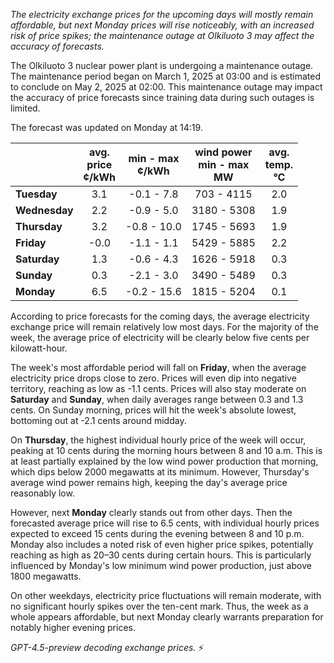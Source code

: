 *The electricity exchange prices for the upcoming days will mostly remain affordable, but next Monday prices will rise noticeably, with an increased risk of price spikes; the maintenance outage at Olkiluoto 3 may affect the accuracy of forecasts.*

The Olkiluoto 3 nuclear power plant is undergoing a maintenance outage. The maintenance period began on March 1, 2025 at 03:00 and is estimated to conclude on May 2, 2025 at 02:00. This maintenance outage may impact the accuracy of price forecasts since training data during such outages is limited.

The forecast was updated on Monday at 14:19.

|            | avg.<br>price<br>¢/kWh | min - max<br>¢/kWh | wind power<br>min - max<br>MW | avg.<br>temp.<br>°C |
|:-----------|:----------------------:|:------------------:|:----------------------------:|:-------------------:|
| **Tuesday**     |          3.1           |     -0.1 - 7.8     |         703 - 4115          |         2.0         |
| **Wednesday**   |          2.2           |     -0.9 - 5.0     |        3180 - 5308          |         1.9         |
| **Thursday**    |          3.2           |    -0.8 - 10.0     |        1745 - 5693          |         1.9         |
| **Friday**      |          -0.0          |     -1.1 - 1.1     |        5429 - 5885          |         2.2         |
| **Saturday**    |          1.3           |     -0.6 - 4.3     |        1626 - 5918          |         0.3         |
| **Sunday**      |          0.3           |     -2.1 - 3.0     |        3490 - 5489          |         0.3         |
| **Monday**      |          6.5           |    -0.2 - 15.6     |        1815 - 5204          |         0.1         |

According to price forecasts for the coming days, the average electricity exchange price will remain relatively low most days. For the majority of the week, the average price of electricity will be clearly below five cents per kilowatt-hour.

The week's most affordable period will fall on **Friday**, when the average electricity price drops close to zero. Prices will even dip into negative territory, reaching as low as -1.1 cents. Prices will also stay moderate on **Saturday** and **Sunday**, when daily averages range between 0.3 and 1.3 cents. On Sunday morning, prices will hit the week's absolute lowest, bottoming out at -2.1 cents around midday.

On **Thursday**, the highest individual hourly price of the week will occur, peaking at 10 cents during the morning hours between 8 and 10 a.m. This is at least partially explained by the low wind power production that morning, which dips below 2000 megawatts at its minimum. However, Thursday's average wind power remains high, keeping the day's average price reasonably low.

However, next **Monday** clearly stands out from other days. Then the forecasted average price will rise to 6.5 cents, with individual hourly prices expected to exceed 15 cents during the evening between 8 and 10 p.m. Monday also includes a noted risk of even higher price spikes, potentially reaching as high as 20–30 cents during certain hours. This is particularly influenced by Monday's low minimum wind power production, just above 1800 megawatts.

On other weekdays, electricity price fluctuations will remain moderate, with no significant hourly spikes over the ten-cent mark. Thus, the week as a whole appears affordable, but next Monday clearly warrants preparation for notably higher evening prices.

*GPT-4.5-preview decoding exchange prices.* ⚡
